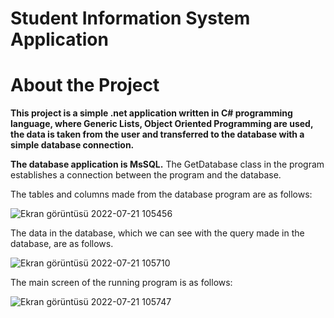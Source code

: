 # Student Information System Application
# About the Project
  **This project is a simple .net application written in C# programming language, where Generic Lists, Object Oriented Programming are used, the data is taken from the user and transferred to the database with a simple database connection.**
  
  **The database application is MsSQL.** 
  The GetDatabase class in the program establishes a connection between the program and the database.
  
  The tables and columns made from the database program are as follows:

 ![Ekran görüntüsü 2022-07-21 105456](https://user-images.githubusercontent.com/108349525/180166069-cc9a4785-8f83-47b8-920d-ee13a95a84e6.png)

  The data in the database, which we can see with the query made in the database, are as follows.
  
  ![Ekran görüntüsü 2022-07-21 105710](https://user-images.githubusercontent.com/108349525/180166143-af17f7e6-369e-4de3-a712-02f846110e7a.png)

  The main screen of the running program is as follows:
  
  ![Ekran görüntüsü 2022-07-21 105747](https://user-images.githubusercontent.com/108349525/180166180-587d9475-7aaa-4dd2-9bd9-4c5c145ee17b.png)

